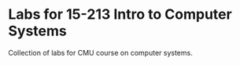 Labs for 15-213 Intro to Computer Systems
=====

Collection of labs for CMU course on computer systems.